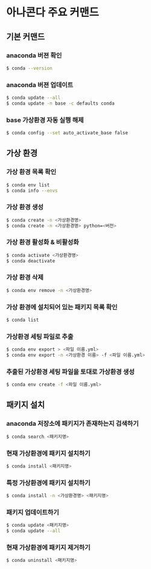 # 아나콘다 주요 커맨드

## 기본 커맨드

### anaconda 버젼 확인
```bash
$ conda --version
```

### anaconda 버젼 업데이트
```bash
$ conda update --all
$ conda update -n base -c defaults conda
```

### base 가상환경 자동 실행 해제
```bash
$ conda config --set auto_activate_base false
```

## 가상 환경

### 가상 환경 목록 확인

```bash
$ conda env list
$ conda info --envs
```

### 가상 환경 생성

```bash
$ conda create -n <가상환경명>
$ conda create -n <가상환경명> python=<버전>
```

### 가상 환경 활성화 & 비활성화

```bash
$ conda activate <가상환경명>
$ conda deactivate
```

### 가상 환경 삭제

```bash
$ conda env remove -n <가상환경명>
```

### 가상 환경에 설치되어 있는 패키지 목록 확인

```bash
$ conda list
```

### 가상환경 세팅 파일로 추출 

```bash
$ conda env export > <파일 이름.yml>
$ conda env export -n <가상환경 이름> -f <파일 이름.yml>
```

### 추출된 가상환경 세팅 파일을 토대로 가상환경 생성 

```bash
$ conda env create -f <파일 이름.yml>
```

## 패키지 설치

### anaconda 저장소에 패키지가 존재하는지 검색하기

```bash
$ conda search <패키지명>
```

### 현재 가상환경에 패키지 설치하기 

```bash
$ conda install <패키지명>
```

### 특정 가상환경에 패키지 설치하기 

```bash
$ conda install -n <가상환경명> <패키지명>
```

### 패키지 업데이트하기 

```bash
$ conda update <패키지명>
$ conda update --all
```

### 현재 가상환경에 패키지 제거하기 

```bash
$ conda uninstall <패키지명>
```